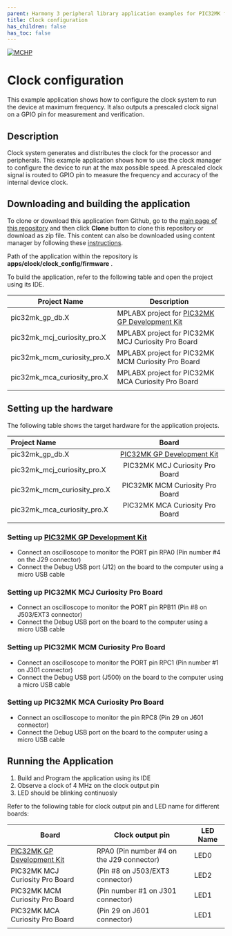 ```yaml
---
parent: Harmony 3 peripheral library application examples for PIC32MK family
title: Clock configuration 
has_children: false
has_toc: false
---
```


[![MCHP](https://www.microchip.com/ResourcePackages/Microchip/assets/dist/images/logo.png)](https://www.microchip.com)

# Clock configuration

This example application shows how to configure the clock system to run the device at maximum frequency. It also outputs a prescaled clock signal on a GPIO pin for measurement and verification.

## Description

Clock system generates and distributes the clock for the processor and peripherals. This example application shows how to use the clock manager to configure the device to run at the max possible speed. A prescaled clock signal is routed to GPIO pin to measure the frequency and accuracy of the internal device clock.

## Downloading and building the application

To clone or download this application from Github, go to the [main page of this repository](https://github.com/Microchip-MPLAB-Harmony/csp_apps_pic32mk) and then click **Clone** button to clone this repository or download as zip file.
This content can also be downloaded using content manager by following these [instructions](https://github.com/Microchip-MPLAB-Harmony/contentmanager/wiki).

Path of the application within the repository is **apps/clock/clock_config/firmware** .

To build the application, refer to the following table and open the project using its IDE.

| Project Name      | Description                                    |
| ----------------- | ---------------------------------------------- |
| pic32mk_gp_db.X | MPLABX project for [PIC32MK GP Development Kit](https://www.microchip.com/developmenttools/ProductDetails/dm320106) |
| pic32mk_mcj_curiosity_pro.X | MPLABX project for PIC32MK MCJ Curiosity Pro Board |
| pic32mk_mcm_curiosity_pro.X | MPLABX project for PIC32MK MCM Curiosity Pro Board |
| pic32mk_mca_curiosity_pro.X | MPLABX project for PIC32MK MCA Curiosity Pro Board |
|||

## Setting up the hardware

The following table shows the target hardware for the application projects.

| Project Name| Board|
|:---------|:---------:|
| pic32mk_gp_db.X | [PIC32MK GP Development Kit](https://www.microchip.com/developmenttools/ProductDetails/dm320106) |
| pic32mk_mcj_curiosity_pro.X | PIC32MK MCJ Curiosity Pro Board |
| pic32mk_mcm_curiosity_pro.X | PIC32MK MCM Curiosity Pro Board |
| pic32mk_mca_curiosity_pro.X | PIC32MK MCA Curiosity Pro Board |
|||

### Setting up [PIC32MK GP Development Kit](https://www.microchip.com/developmenttools/ProductDetails/dm320106)

- Connect an oscilloscope to monitor the PORT pin RPA0 (Pin number #4 on the J29 connector)
- Connect the Debug USB port (J12) on the board to the computer using a micro USB cable

### Setting up PIC32MK MCJ Curiosity Pro Board

- Connect an oscilloscope to monitor the PORT pin RPB11 (Pin #8 on J503/EXT3 connector)
- Connect the Debug USB port on the board to the computer using a micro USB cable

### Setting up PIC32MK MCM Curiosity Pro Board

- Connect an oscilloscope to monitor the PORT pin RPC1 (Pin number #1 on J301 connector)
- Connect the Debug USB port (J500) on the board to the computer using a micro USB cable

### Setting up PIC32MK MCA Curiosity Pro Board

- Connect an oscilloscope to monitor the pin RPC8 (Pin 29 on J601 connector)
- Connect the Debug USB port on the board to the computer using a micro USB cable


## Running the Application

1. Build and Program the application using its IDE
2. Observe a clock of 4 MHz on the clock output pin
3. LED should be blinking continuosly

Refer to the following table for clock output pin and LED name for different boards:

| Board      | Clock output pin | LED Name |
| ---------- | ---------------- |--------- |
|  [PIC32MK GP Development Kit](https://www.microchip.com/developmenttools/ProductDetails/dm320106)  | RPA0 (Pin number #4 on the J29 connector)  | LED0 |
|  PIC32MK MCJ Curiosity Pro Board  | (Pin #8 on J503/EXT3 connector)  | LED2  |
|  PIC32MK MCM Curiosity Pro Board  | (Pin number #1 on J301 connector)  | LED1  |
|  PIC32MK MCA Curiosity Pro Board  | (Pin 29 on J601 connector)  | LED1  |
||||